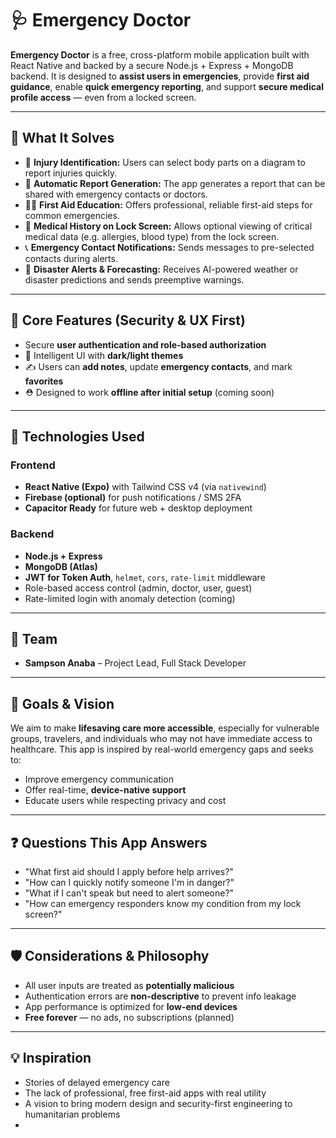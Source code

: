 # 🩺 Emergency Doctor

**Emergency Doctor** is a free, cross-platform mobile application built with React Native and backed by a secure Node.js + Express + MongoDB backend. It is designed to **assist users in emergencies**, provide **first aid guidance**, enable **quick emergency reporting**, and support **secure medical profile access** — even from a locked screen.

---

## 🚨 What It Solves

- 📍 **Injury Identification:** Users can select body parts on a diagram to report injuries quickly.
- 📄 **Automatic Report Generation:** The app generates a report that can be shared with emergency contacts or doctors.
- 👩‍⚕️ **First Aid Education:** Offers professional, reliable first-aid steps for common emergencies.
- 🧠 **Medical History on Lock Screen:** Allows optional viewing of critical medical data (e.g. allergies, blood type) from the lock screen.
- 📞 **Emergency Contact Notifications:** Sends messages to pre-selected contacts during alerts.
- 📡 **Disaster Alerts & Forecasting:** Receives AI-powered weather or disaster predictions and sends preemptive warnings.

---

## 🔐 Core Features (Security & UX First)

- Secure **user authentication and role-based authorization**
- 🧠 Intelligent UI with **dark/light themes**
- ✍️ Users can **add notes**, update **emergency contacts**, and mark **favorites**
- ⛑️ Designed to work **offline after initial setup** (coming soon)

---

## 🧱 Technologies Used

### Frontend
- **React Native (Expo)** with Tailwind CSS v4 (via `nativewind`)
- **Firebase (optional)** for push notifications / SMS 2FA
- **Capacitor Ready** for future web + desktop deployment

### Backend
- **Node.js + Express**
- **MongoDB (Atlas)**
- **JWT for Token Auth**, `helmet`, `cors`, `rate-limit` middleware
- Role-based access control (admin, doctor, user, guest)
- Rate-limited login with anomaly detection (coming)

---

## 👥 Team

- **Sampson Anaba** – Project Lead, Full Stack Developer

---

## 🧭 Goals & Vision

We aim to make **lifesaving care more accessible**, especially for vulnerable groups, travelers, and individuals who may not have immediate access to healthcare. This app is inspired by real-world emergency gaps and seeks to:

- Improve emergency communication
- Offer real-time, **device-native support**
- Educate users while respecting privacy and cost

---

## ❓ Questions This App Answers

- "What first aid should I apply before help arrives?"
- "How can I quickly notify someone I'm in danger?"
- "What if I can't speak but need to alert someone?"
- "How can emergency responders know my condition from my lock screen?"

---

## 🛡️ Considerations & Philosophy

- All user inputs are treated as **potentially malicious**
- Authentication errors are **non-descriptive** to prevent info leakage
- App performance is optimized for **low-end devices**
- **Free forever** — no ads, no subscriptions (planned)

---

## 💡 Inspiration

- Stories of delayed emergency care
- The lack of professional, free first-aid apps with real utility
- A vision to bring modern design and security-first engineering to humanitarian problems
- 
